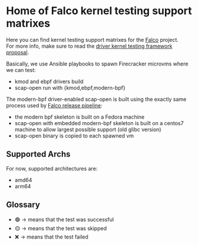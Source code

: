 # Home of Falco kernel testing support matrixes

Here you can find kernel testing support matrixes for the [Falco](https://falco.org/) project.  
For more info, make sure to read the [driver kernel testing framework proposal](https://github.com/falcosecurity/libs/blob/master/proposals/20230530-driver-kernel-testing-framework.md).  

Basically, we use Ansible playbooks to spawn Firecracker microvms where we can test:  
* kmod and ebpf drivers build
* scap-open run with {kmod,ebpf,modern-bpf}

The modern-bpf driver-enabled scap-open is built using the exactly same process used by [Falco release pipeline](https://github.com/falcosecurity/falco/blob/master/.github/workflows/reusable_build_packages.yaml#L15):   
* the modern bpf skeleton is built on a Fedora machine
* scap-open with embedded modern-bpf skeleton is built on a centos7 machine to allow largest possible support (old glibc version)
* scap-open binary is copied to each spawned vm

## Supported Archs

For now, supported architectures are:
* amd64
* arm64

## Glossary

* 🟢 -> means that the test was successful
* 🟡 -> means that the test was skipped
* ❌ -> means that the test failed



